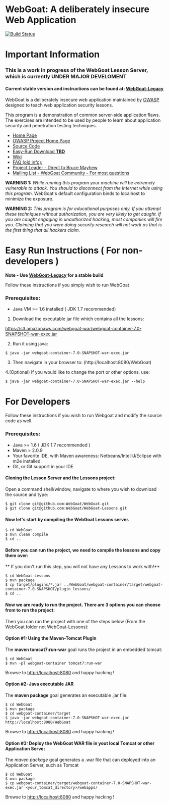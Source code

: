 # WebGoat: A deliberately insecure Web Application

[![Build Status](https://travis-ci.org/WebGoat/WebGoat.svg)](https://travis-ci.org/WebGoat/WebGoat)

# Important Information

### This is a work in progress of the WebGoat Lesson Server, which is currently **UNDER MAJOR DEVELOMENT**

#### Current stable version and instructions can be found at:  [WebGoat-Legacy](https://github.com/WebGoat/WebGoat-Legacy)

WebGoat is a deliberately insecure web application maintained by [OWASP](http://www.owasp.org/) designed to teach web application security lessons.

This program is a demonstration of common server-side application flaws. The
exercises are intended to be used by people to learn about application security and
penetration testing techniques.

* [Home Page](http://webgoat.github.io)
* [OWASP Project Home Page](http://www.owasp.org/index.php/Category:OWASP_WebGoat_Project)
* [Source Code](https://github.com/WebGoat/WebGoat)
* [Easy-Run Download **TBD**](https://github.com/WebGoat/WebGoat/releases/**TBD**)
* [Wiki](https://github.com/WebGoat/WebGoat/wiki)
* [FAQ (old info):](http://code.google.com/p/webgoat/wiki/FAQ)
* [Project Leader - Direct to Bruce Mayhew](mailto:webgoat@owasp.org)
* [Mailing List - WebGoat Community - For most questions](mailto:owasp-webgoat@lists.owasp.org)

**WARNING 1:** *While running this program your machine will be extremely
vulnerable to attack. You should to disconnect from the Internet while using
this program.*  WebGoat's default configuration binds to localhost to minimize 
the exposure.

**WARNING 2:** *This program is for educational purposes only. If you attempt
these techniques without authorization, you are very likely to get caught. If
you are caught engaging in unauthorized hacking, most companies will fire you.
Claiming that you were doing security research will not work as that is the
first thing that all hackers claim.*

# Easy Run Instructions ( For non-developers )

**Note - Use [WebGoat-Legacy](https://github.com/WebGoat/WebGoat-Legacy) for a stable build**

Follow these instructions if you simply wish to run WebGoat

### Prerequisites:

* Java VM >= 1.6 installed ( JDK 1.7 recommended)

1. Download the executable jar file which contains all the lessons:

  https://s3.amazonaws.com/webgoat-war/webgoat-container-7.0-SNAPSHOT-war-exec.jar

2. Run it using java:

```Shell
$ java -jar webgoat-container-7.0-SNAPSHOT-war-exec.jar
```

3. Then navigate in your browser to: (http://localhost:8080/WebGoat)

4.(Optional) If you would like to change the port or other options, use:

```Shell
$ java -jar webgoat-container-7.0-SNAPSHOT-war-exec.jar --help
```

# For Developers

Follow these instructions if you wish to run Webgoat and modify the source code as well.

### Prerequisites:

* Java >= 1.6 ( JDK 1.7 recommended )
* Maven > 2.0.9
* Your favorite IDE, with Maven awareness: Netbeans/IntelliJ/Eclipse with m2e installed.
* Git, or Git support in your IDE

#### Cloning the Lesson Server and the Lessons project:

Open a command shell/window, navigate to where you wish to download the source and type:

```Shell
$ git clone git@github.com:WebGoat/WebGoat.git
$ git clone git@github.com:WebGoat/WebGoat-Lessons.git
```

#### Now let's start by compiling the WebGoat Lessons server.

```Shell
$ cd WebGoat
$ mvn clean compile
$ cd ..
```

#### Before you can run the project, we need to compile the lessons and copy them over:
** If you don't run this step, you will not have any Lessons to work with!**

```Shell
$ cd WebGoat-Lessons
$ mvn package
$ cp target/plugins/*.jar ../WebGoat/webgoat-container/target/webgoat-container-7.0-SNAPSHOT/plugin_lessons/
$ cd ..
```

#### Now we are ready to run the project. There are 3 options you can choose from to run the project:

Then you can run the project with one of the steps below (From the WebGoat folder not WebGoat-Lessons):

#### Option #1: Using the Maven-Tomcat Plugin
The __maven tomcat7:run-war__ goal runs the project in an embedded tomcat:

```Shell
$ cd WebGoat
$ mvn -pl webgoat-container tomcat7:run-war
```

Browse to [http://localhost:8080](http://localhost:8080/WebGoat) and happy hacking !

#### Option #2: Java executable JAR
The __maven package__ goal generates an executable .jar file:

```Shell
$ cd WebGoat
$ mvn package
$ cd webgoat-container/target
$ java -jar webgoat-container-7.0-SNAPSHOT-war-exec.jar http://localhost:8080/WebGoat
```

Browse to [http://localhost:8080](http://localhost:8080/WebGoat) and happy hacking !

#### Option #3: Deploy the WebGoat WAR file in yout local Tomcat or other Application Serve:
The _maven package_ goal generates a .war file that can deployed into an Application Server, such as Tomcat

```Shell
$ cd WebGoat
$ mvn package 
$ cp webgoat-container/target/webgoat-container-7.0-SNAPSHOT-war-exec.jar <your_tomcat_directory>/webapps/
```

Browse to [http://localhost:8080](http://localhost:8080/WebGoat) and happy hacking !
